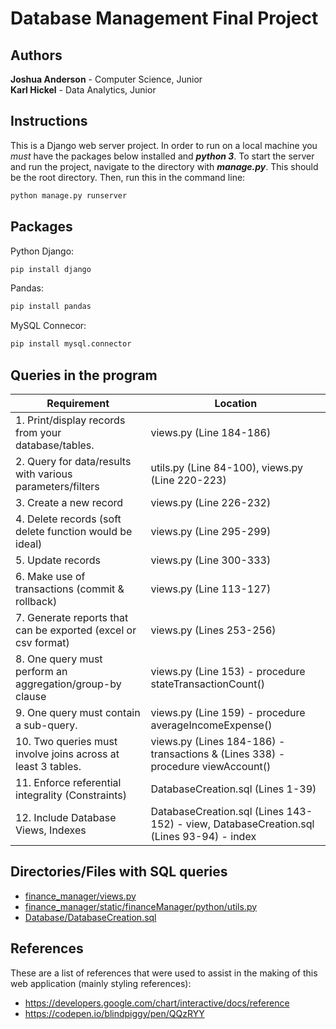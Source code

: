 # Database Management Final Project

## Authors
**Joshua Anderson** - Computer Science, Junior  
**Karl Hickel** - Data Analytics, Junior

## Instructions
This is a Django web server project. In order to run on a local machine you *must* have the packages below installed and ***python 3***. To start the server and run the project, navigate to the directory with ***manage.py***. This should be the root directory. Then, run this in the command line:
```bash
python manage.py runserver
```
## Packages
Python Django:
```bash
pip install django
```
Pandas:
```bash
pip install pandas
```
MySQL Connecor:
```bash
pip install mysql.connector
```

## Queries in the program
| Requirement | Location |
| --- | --- |
| 1. Print/display records from your database/tables.  | views.py (Line 184-186) |
| 2. Query for data/results with various parameters/filters  | utils.py (Line 84-100), views.py (Line 220-223) |
| 3. Create a new record  | views.py (Line 226-232) |
| 4. Delete records (soft delete function would be ideal)  | views.py (Line 295-299) |
| 5. Update records  | views.py (Line 300-333) |
| 6. Make use of transactions (commit & rollback)  | views.py (Line 113-127) |
| 7. Generate reports that can be exported (excel or csv format) | views.py (Lines 253-256) |
| 8. One query must perform an aggregation/group-by clause  | views.py (Line 153) - procedure stateTransactionCount() |
| 9. One query must contain a sub-query.  | views.py (Line 159) - procedure averageIncomeExpense() |
| 10. Two queries must involve joins across at least 3 tables.  | views.py (Lines 184-186) - transactions & (Lines 338) - procedure viewAccount() |
| 11. Enforce referential integrality (Constraints)  | DatabaseCreation.sql (Lines 1-39) |
| 12. Include Database Views, Indexes | DatabaseCreation.sql (Lines 143-152) - view, DatabaseCreation.sql (Lines 93-94) - index |



## Directories/Files with SQL queries
- [finance_manager/views.py](https://github.com/karlhickel/Database-Final-Project/blob/master/finance_manager/views.py)
- [finance_manager/static/financeManager/python/utils.py](https://github.com/karlhickel/Database-Final-Project/blob/master/finance_manager/static/financeManager/python/utils.py)
- [Database/DatabaseCreation.sql](https://github.com/karlhickel/Database-Final-Project/blob/master/Database/DatabaseCreation.sql)

## References
These are a list of references that were used to assist in the making of this web application (mainly styling references):
- https://developers.google.com/chart/interactive/docs/reference
- https://codepen.io/blindpiggy/pen/QQzRYY
